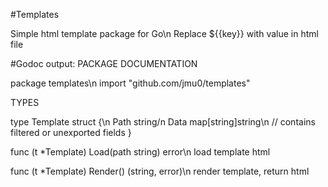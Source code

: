 #Templates

Simple html template package for Go\n
Replace ${{key}} with value in html file


#Godoc output:
PACKAGE DOCUMENTATION

package templates\n
    import "github.com/jmu0/templates"


TYPES

type Template struct {\n
    Path string/n
    Data map[string]string\n
    // contains filtered or unexported fields
}

func (t *Template) Load(path string) error\n
    load template html

func (t *Template) Render() (string, error)\n
    render template, return html


